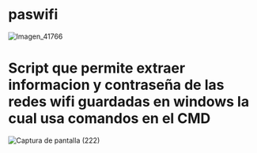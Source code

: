 # paswifi

![Imagen_41766](https://user-images.githubusercontent.com/102563535/178401692-5f9b6942-27fe-496c-9859-0d454dc1406b.png)

# Script que permite extraer informacion y contraseña de las redes wifi guardadas en windows la cual usa comandos en el CMD
![Captura de pantalla (222)](https://user-images.githubusercontent.com/102563535/178404165-07d84fb6-b66e-4dd9-8487-b24cc5c05a4f.jpg)

